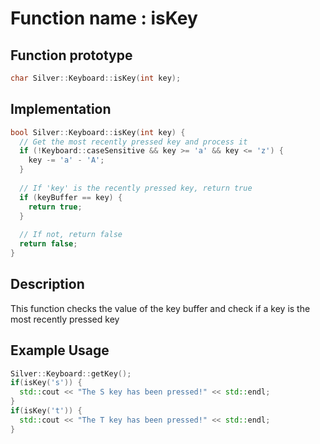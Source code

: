 # Function name : isKey

## Function prototype

```cpp
char Silver::Keyboard::isKey(int key);
```

## Implementation

```cpp
bool Silver::Keyboard::isKey(int key) {
  // Get the most recently pressed key and process it
  if (!Keyboard::caseSensitive && key >= 'a' && key <= 'z') {
    key -= 'a' - 'A';
  }
  
  // If 'key' is the recently pressed key, return true
  if (keyBuffer == key) {
    return true;
  }
  
  // If not, return false
  return false;
}
```

## Description
This function checks the value of the key buffer and check if a key is the most recently pressed key 

## Example Usage
```cpp
Silver::Keyboard::getKey();
if(isKey('s')) {
  std::cout << "The S key has been pressed!" << std::endl;
}
if(isKey('t')) {
  std::cout << "The T key has been pressed!" << std::endl;
}
```
